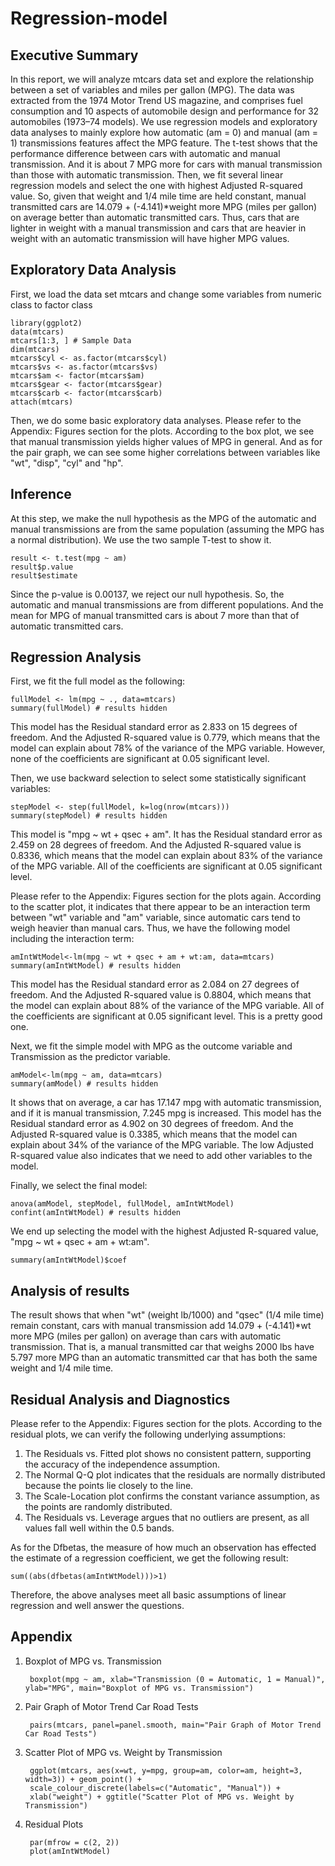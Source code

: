 # Regression-model
## Executive Summary
In this report, we will analyze mtcars data set and explore the relationship between a set of variables and miles per gallon (MPG). The data was extracted from the 1974 Motor Trend US magazine, and comprises fuel consumption and 10 aspects of automobile design and performance for 32 automobiles (1973–74 models). We use regression models and exploratory data analyses to mainly explore how automatic (am = 0) and manual (am = 1) transmissions features affect the MPG feature. The t-test shows that the performance difference between cars with automatic and manual transmission. And it is about 7 MPG more for cars with manual transmission than those with automatic transmission. Then, we fit several linear regression models and select the one with highest Adjusted R-squared value. So, given that weight and 1/4 mile time are held constant, manual transmitted cars are 14.079 + (-4.141)*weight more MPG (miles per gallon) on average better than automatic transmitted cars. Thus, cars that are lighter in weight with a manual transmission and cars that are heavier in weight with an automatic transmission will have higher MPG values.

## Exploratory Data Analysis
First, we load the data set mtcars and change some variables from numeric class to factor class
  
    library(ggplot2)
    data(mtcars)
    mtcars[1:3, ] # Sample Data
    dim(mtcars)
    mtcars$cyl <- as.factor(mtcars$cyl)
    mtcars$vs <- as.factor(mtcars$vs)
    mtcars$am <- factor(mtcars$am)
    mtcars$gear <- factor(mtcars$gear)
    mtcars$carb <- factor(mtcars$carb)
    attach(mtcars)

Then, we do some basic exploratory data analyses. Please refer to the Appendix: Figures section for the plots. According to the box plot, we see that manual transmission yields higher values of MPG in general. And as for the pair graph, we can see some higher correlations between variables like "wt", "disp", "cyl" and "hp".

## Inference
At this step, we make the null hypothesis as the MPG of the automatic and manual transmissions are from the same population (assuming the MPG has a normal distribution). We use the two sample T-test to show it.
    
    result <- t.test(mpg ~ am)
    result$p.value
    result$estimate

Since the p-value is 0.00137, we reject our null hypothesis. So, the automatic and manual transmissions are from different populations. And the mean for MPG of manual transmitted cars is about 7 more than that of automatic transmitted cars.

## Regression Analysis

First, we fit the full model as the following:
  
    fullModel <- lm(mpg ~ ., data=mtcars)
    summary(fullModel) # results hidden

This model has the Residual standard error as 2.833 on 15 degrees of freedom. And the Adjusted R-squared value is 0.779, which means that the model can explain about 78% of the variance of the MPG variable. However, none of the coefficients are significant at 0.05 significant level.

Then, we use backward selection to select some statistically significant variables:

    stepModel <- step(fullModel, k=log(nrow(mtcars)))
    summary(stepModel) # results hidden
  
This model is "mpg ~ wt + qsec + am". It has the Residual standard error as 2.459 on 28 degrees of freedom. And the Adjusted R-squared value is 0.8336, which means that the model can explain about 83% of the variance of the MPG variable. All of the coefficients are significant at 0.05 significant level.

Please refer to the Appendix: Figures section for the plots again. According to the scatter plot, it indicates that there appear to be an interaction term between "wt" variable and "am" variable, since automatic cars tend to weigh heavier than manual cars. Thus, we have the following model including the interaction term:

    amIntWtModel<-lm(mpg ~ wt + qsec + am + wt:am, data=mtcars)
    summary(amIntWtModel) # results hidden

This model has the Residual standard error as 2.084 on 27 degrees of freedom. And the Adjusted R-squared value is 0.8804, which means that the model can explain about 88% of the variance of the MPG variable. All of the coefficients are significant at 0.05 significant level. This is a pretty good one.

Next, we fit the simple model with MPG as the outcome variable and Transmission as the predictor variable.

    amModel<-lm(mpg ~ am, data=mtcars)
    summary(amModel) # results hidden

It shows that on average, a car has 17.147 mpg with automatic transmission, and if it is manual transmission, 7.245 mpg is increased. This model has the Residual standard error as 4.902 on 30 degrees of freedom. And the Adjusted R-squared value is 0.3385, which means that the model can explain about 34% of the variance of the MPG variable. The low Adjusted R-squared value also indicates that we need to add other variables to the model.

Finally, we select the final model:

    anova(amModel, stepModel, fullModel, amIntWtModel) 
    confint(amIntWtModel) # results hidden
    
We end up selecting the model with the highest Adjusted R-squared value, "mpg ~ wt + qsec + am + wt:am".

    summary(amIntWtModel)$coef

## Analysis of results

The result shows that when "wt" (weight lb/1000) and "qsec" (1/4 mile time) remain constant, cars with manual transmission add 14.079 + (-4.141)*wt more MPG (miles per gallon) on average than cars with automatic transmission. That is, a manual transmitted car that weighs 2000 lbs have 5.797 more MPG than an automatic transmitted car that has both the same weight and 1/4 mile time.    

## Residual Analysis and Diagnostics

Please refer to the Appendix: Figures section for the plots. According to the residual plots, we can verify the following underlying assumptions:
1. The Residuals vs. Fitted plot shows no consistent pattern, supporting the accuracy of the independence assumption.
2. The Normal Q-Q plot indicates that the residuals are normally distributed because the points lie closely to the line.
3. The Scale-Location plot confirms the constant variance assumption, as the points are randomly distributed.
4. The Residuals vs. Leverage argues that no outliers are present, as all values fall well within the 0.5 bands.

As for the Dfbetas, the measure of how much an observation has effected the estimate of a regression coefficient, we get the following result:

    sum((abs(dfbetas(amIntWtModel)))>1)
    
Therefore, the above analyses meet all basic assumptions of linear regression and well answer the questions.


## Appendix 

1. Boxplot of MPG vs. Transmission
    
        boxplot(mpg ~ am, xlab="Transmission (0 = Automatic, 1 = Manual)", ylab="MPG", main="Boxplot of MPG vs. Transmission")

2. Pair Graph of Motor Trend Car Road Tests
        
        pairs(mtcars, panel=panel.smooth, main="Pair Graph of Motor Trend Car Road Tests")

3. Scatter Plot of MPG vs. Weight by Transmission
        
        ggplot(mtcars, aes(x=wt, y=mpg, group=am, color=am, height=3, width=3)) + geom_point() +  
        scale_colour_discrete(labels=c("Automatic", "Manual")) + 
        xlab("weight") + ggtitle("Scatter Plot of MPG vs. Weight by Transmission")

4. Residual Plots
        
        par(mfrow = c(2, 2))
        plot(amIntWtModel)
